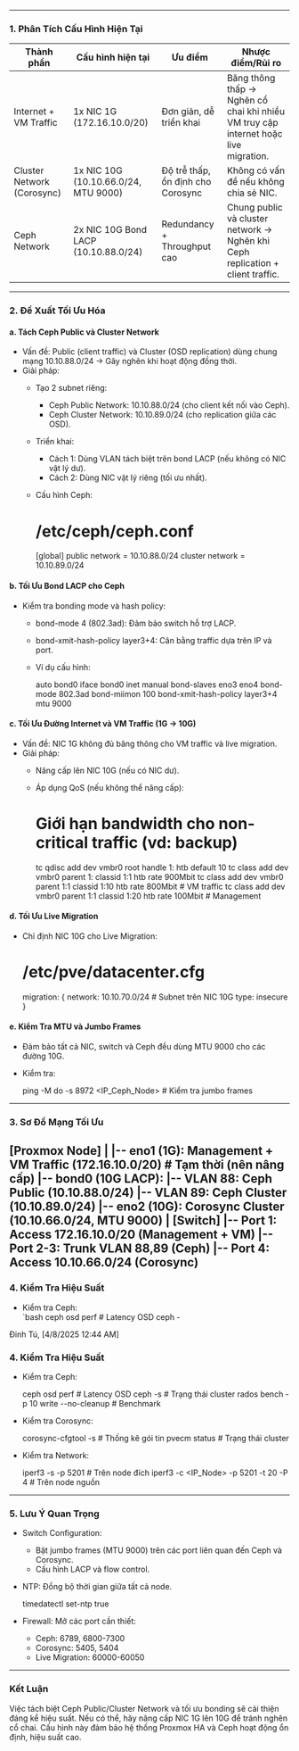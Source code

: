 
---

### 1. Phân Tích Cấu Hình Hiện Tại
| Thành phần           | Cấu hình hiện tại                     | Ưu điểm                                | Nhược điểm/Rủi ro                     |
|-----------------------|---------------------------------------|----------------------------------------|----------------------------------------|
| Internet + VM Traffic | 1x NIC 1G (172.16.10.0/20)          | Đơn giản, dễ triển khai               | Băng thông thấp → Nghẽn cổ chai khi nhiều VM truy cập internet hoặc live migration. |
| Cluster Network (Corosync) | 1x NIC 10G (10.10.66.0/24, MTU 9000) | Độ trễ thấp, ổn định cho Corosync      | Không có vấn đề nếu không chia sẻ NIC. |
| Ceph Network       | 2x NIC 10G Bond LACP (10.10.88.0/24) | Redundancy + Throughput cao           | Chung public và cluster network → Nghẽn khi Ceph replication + client traffic. |

---

### 2. Đề Xuất Tối Ưu Hóa

#### a. Tách Ceph Public và Cluster Network
- Vấn đề: Public (client traffic) và Cluster (OSD replication) dùng chung mạng 10.10.88.0/24 → Gây nghẽn khi hoạt động đồng thời.
- Giải pháp:  
  - Tạo 2 subnet riêng:  
    - Ceph Public Network: 10.10.88.0/24 (cho client kết nối vào Ceph).  
    - Ceph Cluster Network: 10.10.89.0/24 (cho replication giữa các OSD).  
  - Triển khai:  
    - Cách 1: Dùng VLAN tách biệt trên bond LACP (nếu không có NIC vật lý dư).  
    - Cách 2: Dùng NIC vật lý riêng (tối ưu nhất).  
  - Cấu hình Ceph:  
   
    # /etc/ceph/ceph.conf
    [global]
    public network = 10.10.88.0/24
    cluster network = 10.10.89.0/24
    
#### b. Tối Ưu Bond LACP cho Ceph
- Kiểm tra bonding mode và hash policy:  
  - bond-mode 4 (802.3ad): Đảm bảo switch hỗ trợ LACP.  
  - bond-xmit-hash-policy layer3+4: Cân bằng traffic dựa trên IP và port.  
  - Ví dụ cấu hình:  
   
    auto bond0
    iface bond0 inet manual
        bond-slaves eno3 eno4
        bond-mode 802.3ad
        bond-miimon 100
        bond-xmit-hash-policy layer3+4
        mtu 9000
    
#### c. Tối Ưu Đường Internet và VM Traffic (1G → 10G)
- Vấn đề: NIC 1G không đủ băng thông cho VM traffic và live migration.  
- Giải pháp:  
  - Nâng cấp lên NIC 10G (nếu có NIC dư).  
  - Áp dụng QoS (nếu không thể nâng cấp):  
   
    # Giới hạn bandwidth cho non-critical traffic (vd: backup)
    tc qdisc add dev vmbr0 root handle 1: htb default 10
    tc class add dev vmbr0 parent 1: classid 1:1 htb rate 900Mbit
    tc class add dev vmbr0 parent 1:1 classid 1:10 htb rate 800Mbit  # VM traffic
    tc class add dev vmbr0 parent 1:1 classid 1:20 htb rate 100Mbit  # Management
    
#### d. Tối Ưu Live Migration
- Chỉ định NIC 10G cho Live Migration:  
 
  # /etc/pve/datacenter.cfg
  migration: {
      network: 10.10.70.0/24  # Subnet trên NIC 10G
      type: insecure
  }
  
#### e. Kiểm Tra MTU và Jumbo Frames
- Đảm bảo tất cả NIC, switch và Ceph đều dùng MTU 9000 cho các đường 10G.  
- Kiểm tra:  
 
  ping -M do -s 8972 <IP_Ceph_Node>  # Kiểm tra jumbo frames
  
---

### 3. Sơ Đồ Mạng Tối Ưu
[Proxmox Node]
|
|-- eno1 (1G): Management + VM Traffic (172.16.10.0/20)  # Tạm thời (nên nâng cấp)
|-- bond0 (10G LACP): 
    |-- VLAN 88: Ceph Public (10.10.88.0/24)
    |-- VLAN 89: Ceph Cluster (10.10.89.0/24)
|-- eno2 (10G): Corosync Cluster (10.10.66.0/24, MTU 9000)
|
[Switch]
|-- Port 1: Access 172.16.10.0/20 (Management + VM)
|-- Port 2-3: Trunk VLAN 88,89 (Ceph)
|-- Port 4: Access 10.10.66.0/24 (Corosync)
---

### 4. Kiểm Tra Hiệu Suất
- Kiểm tra Ceph:  
  `bash
  ceph osd perf        # Latency OSD
  ceph -

Đinh Tú, [4/8/2025 12:44 AM]
### 4. Kiểm Tra Hiệu Suất
- Kiểm tra Ceph:  
 
  ceph osd perf        # Latency OSD
  ceph -s              # Trạng thái cluster
  rados bench -p <pool> 10 write --no-cleanup  # Benchmark
  
- Kiểm tra Corosync:  
 
  corosync-cfgtool -s  # Thống kê gói tin
  pvecm status         # Trạng thái cluster
  
- Kiểm tra Network:  
 
  iperf3 -s -p 5201   # Trên node đích
  iperf3 -c <IP_Node> -p 5201 -t 20 -P 4  # Trên node nguồn
  
---

### 5. Lưu Ý Quan Trọng
- Switch Configuration:  
  - Bật jumbo frames (MTU 9000) trên các port liên quan đến Ceph và Corosync.  
  - Cấu hình LACP và flow control.  
- NTP: Đồng bộ thời gian giữa tất cả node.  
 
  timedatectl set-ntp true
  
- Firewall: Mở các port cần thiết:  
  - Ceph: 6789, 6800-7300  
  - Corosync: 5405, 5404  
  - Live Migration: 60000-60050  

---

### Kết Luận
Việc tách biệt Ceph Public/Cluster Network và tối ưu bonding sẽ cải thiện đáng kể hiệu suất. Nếu có thể, hãy nâng cấp NIC 1G lên 10G để tránh nghẽn cổ chai. Cấu hình này đảm bảo hệ thống Proxmox HA và Ceph hoạt động ổn định, hiệu suất cao.